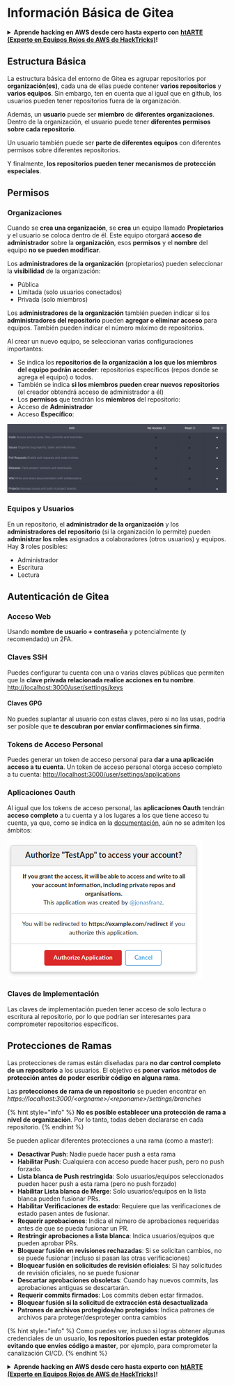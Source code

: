 # Información Básica de Gitea

<details>

<summary><strong>Aprende hacking en AWS desde cero hasta experto con</strong> <a href="https://training.hacktricks.xyz/courses/arte"><strong>htARTE (Experto en Equipos Rojos de AWS de HackTricks)</strong></a><strong>!</strong></summary>

Otras formas de apoyar a HackTricks:

* Si deseas ver tu **empresa anunciada en HackTricks** o **descargar HackTricks en PDF** Consulta los [**PLANES DE SUSCRIPCIÓN**](https://github.com/sponsors/carlospolop)!
* Obtén la [**merchandising oficial de PEASS & HackTricks**](https://peass.creator-spring.com)
* Descubre [**La Familia PEASS**](https://opensea.io/collection/the-peass-family), nuestra colección de [**NFTs**](https://opensea.io/collection/the-peass-family) exclusivos
* **Únete al** 💬 [**grupo de Discord**](https://discord.gg/hRep4RUj7f) o al [**grupo de telegram**](https://t.me/peass) o **síguenos** en **Twitter** 🐦 [**@hacktricks\_live**](https://twitter.com/hacktricks\_live)**.**
* **Comparte tus trucos de hacking enviando PRs a** los repositorios de [**HackTricks**](https://github.com/carlospolop/hacktricks) y [**HackTricks Cloud**](https://github.com/carlospolop/hacktricks-cloud).

</details>

## Estructura Básica

La estructura básica del entorno de Gitea es agrupar repositorios por **organización(es)**, cada una de ellas puede contener **varios repositorios** y **varios equipos**. Sin embargo, ten en cuenta que al igual que en github, los usuarios pueden tener repositorios fuera de la organización.

Además, un **usuario** puede ser **miembro** de **diferentes organizaciones**. Dentro de la organización, el usuario puede tener **diferentes permisos sobre cada repositorio**.

Un usuario también puede ser **parte de diferentes equipos** con diferentes permisos sobre diferentes repositorios.

Y finalmente, **los repositorios pueden tener mecanismos de protección especiales**.

## Permisos

### Organizaciones

Cuando se **crea una organización**, se **crea** un equipo llamado **Propietarios** y el usuario se coloca dentro de él. Este equipo otorgará **acceso de administrador** sobre la **organización**, esos **permisos** y el **nombre** del equipo **no se pueden modificar**.

Los **administradores de la organización** (propietarios) pueden seleccionar la **visibilidad** de la organización:

* Pública
* Limitada (solo usuarios conectados)
* Privada (solo miembros)

Los **administradores de la organización** también pueden indicar si los **administradores del repositorio** pueden **agregar o eliminar acceso** para equipos. También pueden indicar el número máximo de repositorios.

Al crear un nuevo equipo, se seleccionan varias configuraciones importantes:

* Se indica los **repositorios de la organización a los que los miembros del equipo podrán acceder**: repositorios específicos (repos donde se agrega el equipo) o todos.
* También se indica **si los miembros pueden crear nuevos repositorios** (el creador obtendrá acceso de administrador a él)
* Los **permisos** que tendrán los **miembros** del repositorio:
* Acceso de **Administrador**
* Acceso **Específico**:

![](<../../.gitbook/assets/image (118).png>)

### Equipos y Usuarios

En un repositorio, el **administrador de la organización** y los **administradores del repositorio** (si la organización lo permite) pueden **administrar los roles** asignados a colaboradores (otros usuarios) y equipos. Hay **3** roles posibles:

* Administrador
* Escritura
* Lectura

## Autenticación de Gitea

### Acceso Web

Usando **nombre de usuario + contraseña** y potencialmente (y recomendado) un 2FA.

### **Claves SSH**

Puedes configurar tu cuenta con una o varias claves públicas que permiten que la **clave privada relacionada realice acciones en tu nombre**. [http://localhost:3000/user/settings/keys](http://localhost:3000/user/settings/keys)

#### **Claves GPG**

No puedes suplantar al usuario con estas claves, pero si no las usas, podría ser posible que **te descubran por enviar confirmaciones sin firma**.

### **Tokens de Acceso Personal**

Puedes generar un token de acceso personal para **dar a una aplicación acceso a tu cuenta**. Un token de acceso personal otorga acceso completo a tu cuenta: [http://localhost:3000/user/settings/applications](http://localhost:3000/user/settings/applications)

### Aplicaciones Oauth

Al igual que los tokens de acceso personal, las **aplicaciones Oauth** tendrán **acceso completo** a tu cuenta y a los lugares a los que tiene acceso tu cuenta, ya que, como se indica en la [documentación](https://docs.gitea.io/en-us/oauth2-provider/#scopes), aún no se admiten los ámbitos:

![](<../../.gitbook/assets/image (194).png>)

### Claves de Implementación

Las claves de implementación pueden tener acceso de solo lectura o escritura al repositorio, por lo que podrían ser interesantes para comprometer repositorios específicos.

## Protecciones de Ramas

Las protecciones de ramas están diseñadas para **no dar control completo de un repositorio** a los usuarios. El objetivo es **poner varios métodos de protección antes de poder escribir código en alguna rama**.

Las **protecciones de rama de un repositorio** se pueden encontrar en _https://localhost:3000/\<orgname>/\<reponame>/settings/branches_

{% hint style="info" %}
**No es posible establecer una protección de rama a nivel de organización**. Por lo tanto, todas deben declararse en cada repositorio.
{% endhint %}

Se pueden aplicar diferentes protecciones a una rama (como a master):

* **Desactivar Push**: Nadie puede hacer push a esta rama
* **Habilitar Push**: Cualquiera con acceso puede hacer push, pero no push forzado.
* **Lista blanca de Push restringida**: Solo usuarios/equipos seleccionados pueden hacer push a esta rama (pero no push forzado)
* **Habilitar Lista blanca de Merge**: Solo usuarios/equipos en la lista blanca pueden fusionar PRs.
* **Habilitar Verificaciones de estado**: Requiere que las verificaciones de estado pasen antes de fusionar.
* **Requerir aprobaciones**: Indica el número de aprobaciones requeridas antes de que se pueda fusionar un PR.
* **Restringir aprobaciones a lista blanca**: Indica usuarios/equipos que pueden aprobar PRs.
* **Bloquear fusión en revisiones rechazadas**: Si se solicitan cambios, no se puede fusionar (incluso si pasan las otras verificaciones)
* **Bloquear fusión en solicitudes de revisión oficiales**: Si hay solicitudes de revisión oficiales, no se puede fusionar
* **Descartar aprobaciones obsoletas**: Cuando hay nuevos commits, las aprobaciones antiguas se descartarán.
* **Requerir commits firmados**: Los commits deben estar firmados.
* **Bloquear fusión si la solicitud de extracción está desactualizada**
* **Patrones de archivos protegidos/no protegidos**: Indica patrones de archivos para proteger/desproteger contra cambios

{% hint style="info" %}
Como puedes ver, incluso si logras obtener algunas credenciales de un usuario, **los repositorios pueden estar protegidos evitando que envíes código a master**, por ejemplo, para comprometer la canalización CI/CD.
{% endhint %}

<details>

<summary><strong>Aprende hacking en AWS desde cero hasta experto con</strong> <a href="https://training.hacktricks.xyz/courses/arte"><strong>htARTE (Experto en Equipos Rojos de AWS de HackTricks)</strong></a><strong>!</strong></summary>

Otras formas de apoyar a HackTricks:

* Si deseas ver tu **empresa anunciada en HackTricks** o **descargar HackTricks en PDF** Consulta los [**PLANES DE SUSCRIPCIÓN**](https://github.com/sponsors/carlospolop)!
* Obtén la [**merchandising oficial de PEASS & HackTricks**](https://peass.creator-spring.com)
* Descubre [**La Familia PEASS**](https://opensea.io/collection/the-peass-family), nuestra colección de [**NFTs**](https://opensea.io/collection/the-peass-family) exclusivos
* **Únete al** 💬 [**grupo de Discord**](https://discord.gg/hRep4RUj7f) o al [**grupo de telegram**](https://t.me/peass) o **síguenos** en **Twitter** 🐦 [**@hacktricks\_live**](https://twitter.com/hacktricks\_live)**.**
* **Comparte tus trucos de hacking enviando PRs a** los repositorios de [**HackTricks**](https://github.com/carlospolop/hacktricks) y [**HackTricks Cloud**](https://github.com/carlospolop/hacktricks-cloud).

</details>
